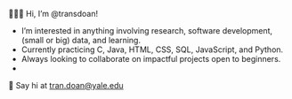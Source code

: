 👩🏻‍💻 Hi, I’m @transdoan!
- I’m interested in anything involving research, software development, (small or big) data, and learning.
- Currently practicing C, Java, HTML, CSS, SQL, JavaScript, and Python.
- Always looking to collaborate on impactful projects open to beginners.
-
📮 Say hi at tran.doan@yale.edu

